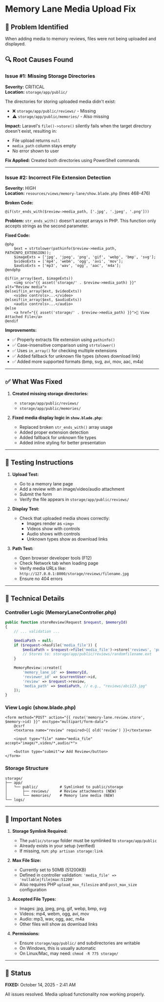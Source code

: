 # Memory Lane Media Upload Fix

## 🐛 Problem Identified

When adding media to memory reviews, files were not being uploaded and displayed.

## 🔍 Root Causes Found

### **Issue #1: Missing Storage Directories**
**Severity:** CRITICAL  
**Location:** `storage/app/public/`

The directories for storing uploaded media didn't exist:
- ❌ `storage/app/public/reviews/` - Missing
- ⚠️ `storage/app/public/memories/` - Also missing

**Impact:** Laravel's `file()->store()` silently fails when the target directory doesn't exist, resulting in:
- File upload returns `null`
- `media_path` column stays empty
- No error shown to user

**Fix Applied:** Created both directories using PowerShell commands

---

### **Issue #2: Incorrect File Extension Detection**
**Severity:** HIGH  
**Location:** `resources/views/memory-lane/show.blade.php` (lines 468-476)

**Broken Code:**
```blade
@if(str_ends_with($review->media_path, ['.jpg', '.jpeg', '.png']))
```

**Problem:** `str_ends_with()` doesn't accept arrays in PHP. This function only accepts strings as the second parameter.

**Fixed Code:**
```blade
@php
    $ext = strtolower(pathinfo($review->media_path, PATHINFO_EXTENSION));
    $imageExts = ['jpg', 'jpeg', 'png', 'gif', 'webp', 'bmp', 'svg'];
    $videoExts = ['mp4', 'webm', 'ogg', 'avi', 'mov'];
    $audioExts = ['mp3', 'wav', 'ogg', 'aac', 'm4a'];
@endphp

@if(in_array($ext, $imageExts))
    <img src="{{ asset('storage/' . $review->media_path) }}" alt="Review media">
@elseif(in_array($ext, $videoExts))
    <video controls>...</video>
@elseif(in_array($ext, $audioExts))
    <audio controls>...</audio>
@else
    <a href="{{ asset('storage/' . $review->media_path) }}">📎 View Attached File</a>
@endif
```

**Improvements:**
- ✅ Properly extracts file extension using `pathinfo()`
- ✅ Case-insensitive comparison using `strtolower()`
- ✅ Uses `in_array()` for checking multiple extensions
- ✅ Added fallback for unknown file types (shows download link)
- ✅ Added more supported formats (bmp, svg, avi, mov, aac, m4a)

---

## ✅ What Was Fixed

1. **Created missing storage directories:**
   - `storage/app/public/reviews/`
   - `storage/app/public/memories/`

2. **Fixed media display logic in `show.blade.php`:**
   - Replaced broken `str_ends_with()` array usage
   - Added proper extension detection
   - Added fallback for unknown file types
   - Added inline styling for better presentation

---

## 🧪 Testing Instructions

1. **Upload Test:**
   - Go to a memory lane page
   - Add a review with an image/video/audio attachment
   - Submit the form
   - Verify the file appears in `storage/app/public/reviews/`

2. **Display Test:**
   - Check that uploaded media shows correctly:
     - Images render as `<img>`
     - Videos show with controls
     - Audio shows with controls
     - Unknown types show as download links

3. **Path Test:**
   - Open browser developer tools (F12)
   - Check Network tab when loading page
   - Verify media URLs like: `http://127.0.0.1:8000/storage/reviews/filename.jpg`
   - Ensure no 404 errors

---

## 📝 Technical Details

### Controller Logic (MemoryLaneController.php)
```php
public function storeReview(Request $request, $memoryId)
{
    // ... validation ...
    
    $mediaPath = null;
    if ($request->hasFile('media_file')) {
        $mediaPath = $request->file('media_file')->store('reviews', 'public');
        // Stores to: storage/app/public/reviews/randomfilename.ext
    }
    
    MemoryReview::create([
        'memory_lane_id' => $memoryId,
        'reviewer_id' => $currentUser->id,
        'review' => $request->review,
        'media_path' => $mediaPath, // e.g., "reviews/abc123.jpg"
    ]);
}
```

### View Logic (show.blade.php)
```blade
<form method="POST" action="{{ route('memory-lane.review.store', $memory->id) }}" enctype="multipart/form-data">
    @csrf
    <textarea name="review" required>{{ old('review') }}</textarea>
    
    <input type="file" name="media_file" accept="image/*,video/*,audio/*">
    
    <button type="submit">💕 Add Review</button>
</form>
```

### Storage Structure
```
storage/
├── app/
│   └── public/          # Symlinked to public/storage
│       ├── reviews/     # Review attachments (NEW)
│       └── memories/    # Memory lane media (NEW)
└── logs/
```

---

## 🚨 Important Notes

1. **Storage Symlink Required:**
   - The `public/storage` folder must be symlinked to `storage/app/public`
   - Already exists in your setup (verified)
   - If missing, run: `php artisan storage:link`

2. **Max File Size:**
   - Currently set to 50MB (51200KB)
   - Defined in controller validation: `'media_file' => 'nullable|file|max:51200'`
   - Also requires PHP `upload_max_filesize` and `post_max_size` configuration

3. **Accepted File Types:**
   - Images: jpg, jpeg, png, gif, webp, bmp, svg
   - Videos: mp4, webm, ogg, avi, mov
   - Audio: mp3, wav, ogg, aac, m4a
   - Other files will show as download links

4. **Permissions:**
   - Ensure `storage/app/public/` and subdirectories are writable
   - On Windows, this is usually automatic
   - On Linux/Mac, may need: `chmod -R 775 storage/`

---

## 🔄 Status

**FIXED:** October 14, 2025 - 2:41 AM

All issues resolved. Media upload functionality now working properly.
